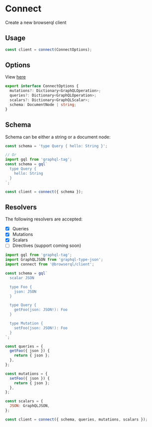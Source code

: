 # Connect

Create a new browserql client

## Usage

```js
const client = connect(ConnectOptions);
```

## Options

View [here](https://github.com/francoisrv/browserql/blob/master/packages/client/src/types.ts)

```ts
export interface ConnectOptions {
  mutations?: Dictionary<GraphQLOperation>;
  queries?: Dictionary<GraphQLOperation>;
  scalars?: Dictionary<GraphQLScalar>;
  schema: DocumentNode | string;
}
```

## Schema

Schema can be either a string or a document node:

```js
const schema = 'type Query { hello: String }';

// Or
import gql from 'graphql-tag';
const schema = gql`
  type Query {
    hello: String
  }
`;

const client = connect({ schema });
```

## Resolvers

The following resolvers are accepted:

- [x] Queries
- [x] Mutations
- [x] Scalars
- [ ] Directives (support coming soon)

```js
import gql from 'graphql-tag';
import GraphQLJSON from 'graphql-type-json';
import connect from '@browserql/client';

const schema = gql`
  scalar JSON

  type Foo {
    json: JSON
  }

  type Query {
    getFoo(json: JSON!): Foo
  }

  type Mutation {
    setFoo(json: JSON!): Foo
  }
`;

const queries = {
  getFoo({ json }) {
    return { json };
  },
};

const mutations = {
  setFoo({ json }) {
    return { json };
  },
};

const scalars = {
  JSON: GraphQLJSON,
};

const client = connect({ schema, queries, mutations, scalars });
```
